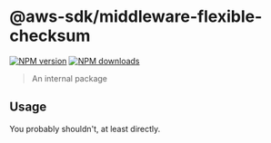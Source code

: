 # @aws-sdk/middleware-flexible-checksum

[![NPM version](https://img.shields.io/npm/v/@aws-sdk/middleware-flexible-checksum/latest.svg)](https://www.npmjs.com/package/@aws-sdk/md5-js)
[![NPM downloads](https://img.shields.io/npm/dm/@aws-sdk/middleware-flexible-checksum.svg)](https://www.npmjs.com/package/@aws-sdk/md5-js)

> An internal package

## Usage

You probably shouldn't, at least directly.
